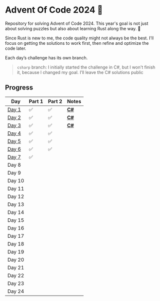 # Advent Of Code 2024 🎄

Repository for solving Advent of Code 2024. This year's goal is not just about solving puzzles but also about learning Rust along the way. 🚀

Since Rust is new to me, the code quality might not always be the best. I'll focus on getting the solutions to work first, then refine and optimize the code later.

Each day’s challenge has its own branch.

> `csharp` branch: I initially started the challenge in C#, but I won't finish it, because I changed my goal. I’ll leave the C# solutions public

## Progress

| Day                                                            | Part 1 | Part 2 | Notes                                                                  |
| -------------------------------------------------------------- | ------ | ------ | ---------------------------------------------------------------------- |
| [Day 1](https://github.com/Gilbike/AdventOfCode2024/tree/day1) | ✅     | ✅     | [**C#**](https://github.com/Gilbike/AdventOfCode2024/tree/csharp/Day1) |
| [Day 2](https://github.com/Gilbike/AdventOfCode2024/tree/day2) | ✅     | ✅     | [**C#**](https://github.com/Gilbike/AdventOfCode2024/tree/csharp/Day2) |
| [Day 3](https://github.com/Gilbike/AdventOfCode2024/tree/day3) | ✅     | ✅     | [**C#**](https://github.com/Gilbike/AdventOfCode2024/tree/csharp/Day3) |
| [Day 4](https://github.com/Gilbike/AdventOfCode2024/tree/day4) | ✅     | ✅     |                                                                        |
| [Day 5](https://github.com/Gilbike/AdventOfCode2024/tree/day5) | ✅     | ✅     |                                                                        |
| [Day 6](https://github.com/Gilbike/AdventOfCode2024/tree/day6) | ✅     | ✅     |                                                                        |
| [Day 7](https://github.com/Gilbike/AdventOfCode2024/tree/day7) | ✅     |        |                                                                        |
| Day 8                                                          |        |        |                                                                        |
| Day 9                                                          |        |        |                                                                        |
| Day 10                                                         |        |        |                                                                        |
| Day 11                                                         |        |        |                                                                        |
| Day 12                                                         |        |        |                                                                        |
| Day 13                                                         |        |        |                                                                        |
| Day 14                                                         |        |        |                                                                        |
| Day 15                                                         |        |        |                                                                        |
| Day 16                                                         |        |        |                                                                        |
| Day 17                                                         |        |        |                                                                        |
| Day 18                                                         |        |        |                                                                        |
| Day 19                                                         |        |        |                                                                        |
| Day 20                                                         |        |        |                                                                        |
| Day 21                                                         |        |        |                                                                        |
| Day 22                                                         |        |        |                                                                        |
| Day 23                                                         |        |        |                                                                        |
| Day 24                                                         |        |        |                                                                        |
